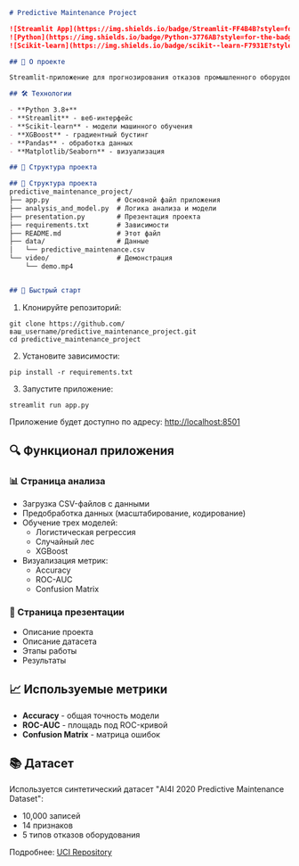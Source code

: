 ```markdown
# Predictive Maintenance Project

![Streamlit App](https://img.shields.io/badge/Streamlit-FF4B4B?style=for-the-badge&logo=Streamlit&logoColor=white)
![Python](https://img.shields.io/badge/Python-3776AB?style=for-the-badge&logo=python&logoColor=white)
![Scikit-learn](https://img.shields.io/badge/scikit--learn-F7931E?style=for-the-badge&logo=scikit-learn&logoColor=white)

## 📌 О проекте

Streamlit-приложение для прогнозирования отказов промышленного оборудования с использованием методов машинного обучения. Проект решает задачу бинарной классификации (отказ/исправность) на основе данных датчиков оборудования.

## 🛠 Технологии

- **Python 3.8+**
- **Streamlit** - веб-интерфейс
- **Scikit-learn** - модели машинного обучения
- **XGBoost** - градиентный бустинг
- **Pandas** - обработка данных
- **Matplotlib/Seaborn** - визуализация

## 📂 Структура проекта

## 📂 Структура проекта
predictive_maintenance_project/
├── app.py                 # Основной файл приложения
├── analysis_and_model.py  # Логика анализа и модели
├── presentation.py        # Презентация проекта
├── requirements.txt       # Зависимости
├── README.md              # Этот файл
├── data/                  # Данные
│   └── predictive_maintenance.csv
└── video/                 # Демонстрация
    └── demo.mp4


## 🚀 Быстрый старт
```
1. Клонируйте репозиторий:
```
git clone https://github.com/ваш_username/predictive_maintenance_project.git
cd predictive_maintenance_project
```

2. Установите зависимости:
```
pip install -r requirements.txt

```
3. Запустите приложение:
```
streamlit run app.py
```

Приложение будет доступно по адресу: [http://localhost:8501](http://localhost:8501)

## 🔍 Функционал приложения

### 📊 Страница анализа
- Загрузка CSV-файлов с данными
- Предобработка данных (масштабирование, кодирование)
- Обучение трех моделей:
  - Логистическая регрессия
  - Случайный лес
  - XGBoost
- Визуализация метрик:
  - Accuracy
  - ROC-AUC
  - Confusion Matrix

### 🎤 Страница презентации
- Описание проекта
- Описание датасета
- Этапы работы
- Результаты

## 📈 Используемые метрики

- **Accuracy** - общая точность модели
- **ROC-AUC** - площадь под ROC-кривой
- **Confusion Matrix** - матрица ошибок

## 📚 Датасет

Используется синтетический датасет "AI4I 2020 Predictive Maintenance Dataset":
- 10,000 записей
- 14 признаков
- 5 типов отказов оборудования

Подробнее: [UCI Repository](https://archive.ics.uci.edu/dataset/601/predictive+maintenance+dataset)

